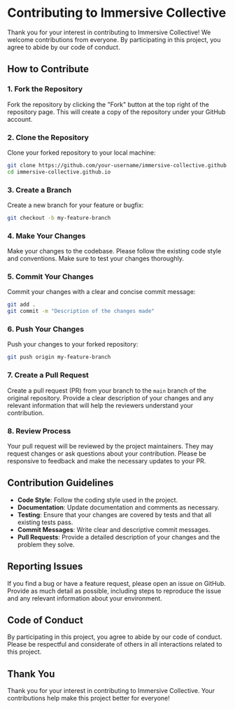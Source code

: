 # Contributing to Immersive Collective

Thank you for your interest in contributing to Immersive Collective! We welcome contributions from everyone. By participating in this project, you agree to abide by our code of conduct.

## How to Contribute

### 1. Fork the Repository

Fork the repository by clicking the "Fork" button at the top right of the repository page. This will create a copy of the repository under your GitHub account.

### 2. Clone the Repository

Clone your forked repository to your local machine:

```sh
git clone https://github.com/your-username/immersive-collective.github.io.git
cd immersive-collective.github.io
```

### 3. Create a Branch

Create a new branch for your feature or bugfix:

```sh
git checkout -b my-feature-branch
```

### 4. Make Your Changes

Make your changes to the codebase. Please follow the existing code style and conventions. Make sure to test your changes thoroughly.

### 5. Commit Your Changes

Commit your changes with a clear and concise commit message:

```sh
git add .
git commit -m "Description of the changes made"
```

### 6. Push Your Changes

Push your changes to your forked repository:

```sh
git push origin my-feature-branch
```

### 7. Create a Pull Request

Create a pull request (PR) from your branch to the `main` branch of the original repository. Provide a clear description of your changes and any relevant information that will help the reviewers understand your contribution.

### 8. Review Process

Your pull request will be reviewed by the project maintainers. They may request changes or ask questions about your contribution. Please be responsive to feedback and make the necessary updates to your PR.

## Contribution Guidelines

- **Code Style**: Follow the coding style used in the project.
- **Documentation**: Update documentation and comments as necessary.
- **Testing**: Ensure that your changes are covered by tests and that all existing tests pass.
- **Commit Messages**: Write clear and descriptive commit messages.
- **Pull Requests**: Provide a detailed description of your changes and the problem they solve.

## Reporting Issues

If you find a bug or have a feature request, please open an issue on GitHub. Provide as much detail as possible, including steps to reproduce the issue and any relevant information about your environment.

## Code of Conduct

By participating in this project, you agree to abide by our code of conduct. Please be respectful and considerate of others in all interactions related to this project.

## Thank You

Thank you for your interest in contributing to Immersive Collective. Your contributions help make this project better for everyone!
